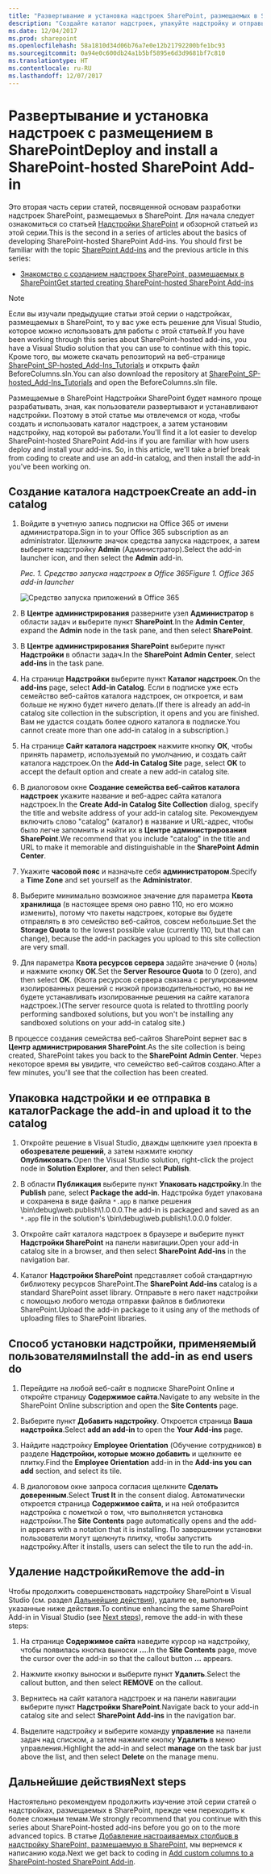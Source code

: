 ```yaml
---
title: "Развертывание и установка надстроек SharePoint, размещаемых в SharePoint"
description: "Создайте каталог надстроек, упакуйте надстройку и отправьте ее в каталог, установите и удалите надстройку."
ms.date: 12/04/2017
ms.prod: sharepoint
ms.openlocfilehash: 58a1810d34d06b76a7e0e12b21792200bfe1bc93
ms.sourcegitcommit: 0a94e0c600db24a1b5bf5895e6d3d9681bf7c810
ms.translationtype: HT
ms.contentlocale: ru-RU
ms.lasthandoff: 12/07/2017
---
```

# <a name="deploy-and-install-a-sharepoint-hosted-sharepoint-add-in"></a><span data-ttu-id="8c03d-103">Развертывание и установка надстроек с размещением в SharePoint</span><span class="sxs-lookup"><span data-stu-id="8c03d-103">Deploy and install a SharePoint-hosted SharePoint Add-in</span></span>

<span data-ttu-id="8c03d-104">Это вторая часть серии статей, посвященной основам разработки надстроек SharePoint, размещаемых в SharePoint. Для начала следует ознакомиться со статьей [Надстройки SharePoint](sharepoint-add-ins.md) и обзорной статьей из этой серии.</span><span class="sxs-lookup"><span data-stu-id="8c03d-104">This is the second in a series of articles about the basics of developing SharePoint-hosted SharePoint Add-ins. You should first be familiar with the topic [SharePoint Add-ins](sharepoint-add-ins.md) and the previous article in this series:</span></span>

-  [<span data-ttu-id="8c03d-105">Знакомство с созданием надстроек SharePoint, размещаемых в SharePoint</span><span class="sxs-lookup"><span data-stu-id="8c03d-105">Get started creating SharePoint-hosted SharePoint Add-ins</span></span>](get-started-creating-sharepoint-hosted-sharepoint-add-ins.md)
    
> [!NOTE]
> <span data-ttu-id="8c03d-106">Если вы изучали предыдущие статьи этой серии о надстройках, размещаемых в SharePoint, то у вас уже есть решение для Visual Studio, которое можно использовать для работы с этой статьей.</span><span class="sxs-lookup"><span data-stu-id="8c03d-106">If you have been working through this series about SharePoint-hosted add-ins, you have a Visual Studio solution that you can use to continue with this topic.</span></span> <span data-ttu-id="8c03d-107">Кроме того, вы можете скачать репозиторий на веб-странице [SharePoint_SP-hosted_Add-Ins_Tutorials](https://github.com/OfficeDev/SharePoint_SP-hosted_Add-Ins_Tutorials) и открыть файл BeforeColumns.sln.</span><span class="sxs-lookup"><span data-stu-id="8c03d-107">You can also download the repository at [SharePoint_SP-hosted_Add-Ins_Tutorials](https://github.com/OfficeDev/SharePoint_SP-hosted_Add-Ins_Tutorials) and open the BeforeColumns.sln file.</span></span>

<span data-ttu-id="8c03d-108">Размещаемые в SharePoint Надстройки SharePoint будет намного проще разрабатывать, зная, как пользователи развертывают и устанавливают надстройки. Поэтому в этой статье мы отвлечемся от кода, чтобы создать и использовать каталог надстроек, а затем установим надстройку, над которой вы работали.</span><span class="sxs-lookup"><span data-stu-id="8c03d-108">You'll find it a lot easier to develop SharePoint-hosted SharePoint Add-ins if you are familiar with how users deploy and install your add-ins. So, in this article, we'll take a brief break from coding to create and use an add-in catalog, and then install the add-in you've been working on.</span></span>

## <a name="create-an-add-in-catalog"></a><span data-ttu-id="8c03d-109">Создание каталога надстроек</span><span class="sxs-lookup"><span data-stu-id="8c03d-109">Create an add-in catalog</span></span>

1. <span data-ttu-id="8c03d-110">Войдите в учетную запись подписки на Office 365 от имени администратора.</span><span class="sxs-lookup"><span data-stu-id="8c03d-110">Sign in to your Office 365 subscription as an administrator.</span></span> <span data-ttu-id="8c03d-111">Щелкните значок средства запуска надстроек, а затем выберите надстройку **Admin** (Администратор).</span><span class="sxs-lookup"><span data-stu-id="8c03d-111">Select the add-in launcher icon, and then select the **Admin** add-in.</span></span>
    
   <span data-ttu-id="8c03d-112">*Рис. 1. Средство запуска надстроек в Office 365*</span><span class="sxs-lookup"><span data-stu-id="8c03d-112">*Figure 1. Office 365 add-in launcher*</span></span>

   ![Средство запуска приложений в Office 365](../images/ec60797c-d329-4922-a811-70c64598f4d5.PNG)
 
2. <span data-ttu-id="8c03d-114">В **Центре администрирования** разверните узел **Администратор** в области задач и выберите пункт **SharePoint**.</span><span class="sxs-lookup"><span data-stu-id="8c03d-114">In the **Admin Center**, expand the **Admin** node in the task pane, and then select **SharePoint**.</span></span>
     
3. <span data-ttu-id="8c03d-115">В **Центре администрирования SharePoint** выберите пункт **Надстройки** в области задач.</span><span class="sxs-lookup"><span data-stu-id="8c03d-115">In the **SharePoint Admin Center**, select **add-ins** in the task pane.</span></span>
     
4. <span data-ttu-id="8c03d-116">На странице **Надстройки** выберите пункт **Каталог надстроек**.</span><span class="sxs-lookup"><span data-stu-id="8c03d-116">On the **add-ins** page, select **Add-in Catalog**.</span></span> <span data-ttu-id="8c03d-117">Если в подписке уже есть семейство веб-сайтов каталога надстроек, он откроется, и вам больше не нужно будет ничего делать.</span><span class="sxs-lookup"><span data-stu-id="8c03d-117">(If there is already an add-in catalog site collection in the subscription, it opens and you are finished.</span></span> <span data-ttu-id="8c03d-118">Вам не удастся создать более одного каталога в подписке.</span><span class="sxs-lookup"><span data-stu-id="8c03d-118">You cannot create more than one add-in catalog in a subscription.)</span></span>    
 
5. <span data-ttu-id="8c03d-119">На странице **Сайт каталога надстроек** нажмите кнопку **ОК**, чтобы принять параметр, используемый по умолчанию, и создать сайт каталога надстроек.</span><span class="sxs-lookup"><span data-stu-id="8c03d-119">On the **Add-in Catalog Site** page, select **OK** to accept the default option and create a new add-in catalog site.</span></span>    
 
6. <span data-ttu-id="8c03d-120">В диалоговом окне **Создание семейства веб-сайтов каталога надстроек** укажите название и веб-адрес сайта каталога надстроек.</span><span class="sxs-lookup"><span data-stu-id="8c03d-120">In the **Create Add-in Catalog Site Collection** dialog, specify the title and website address of your add-in catalog site.</span></span> <span data-ttu-id="8c03d-121">Рекомендуем включить слово "catalog" (каталог) в название и URL-адрес, чтобы было легче запомнить и найти их в **Центре администрирования SharePoint**.</span><span class="sxs-lookup"><span data-stu-id="8c03d-121">We recommend that you include "catalog" in the title and URL to make it memorable and distinguishable in the **SharePoint Admin Center**.</span></span>   
 
7. <span data-ttu-id="8c03d-122">Укажите **часовой пояс** и назначьте себя **администратором**.</span><span class="sxs-lookup"><span data-stu-id="8c03d-122">Specify a **Time Zone** and set yourself as the **Administrator**.</span></span>
    
8. <span data-ttu-id="8c03d-123">Выберите минимально возможное значение для параметра **Квота хранилища** (в настоящее время оно равно 110, но его можно изменить), потому что пакеты надстроек, которые вы будете отправлять в это семейство веб-сайтов, совсем небольшие.</span><span class="sxs-lookup"><span data-stu-id="8c03d-123">Set the **Storage Quota** to the lowest possible value (currently 110, but that can change), because the add-in packages you upload to this site collection are very small.</span></span>
    
9. <span data-ttu-id="8c03d-124">Для параметра **Квота ресурсов сервера** задайте значение 0 (ноль) и нажмите кнопку **ОК**.</span><span class="sxs-lookup"><span data-stu-id="8c03d-124">Set the **Server Resource Quota** to 0 (zero), and then select **OK**.</span></span> <span data-ttu-id="8c03d-125">(Квота ресурсов сервера связана с регулированием изолированных решений с низкой производительностью, но вы не будете устанавливать изолированные решения на сайте каталога надстроек.)</span><span class="sxs-lookup"><span data-stu-id="8c03d-125">(The server resource quota is related to throttling poorly performing sandboxed solutions, but you won't be installing any sandboxed solutions on your add-in catalog site.)</span></span> 
 
<span data-ttu-id="8c03d-126">В процессе создания семейства веб-сайтов SharePoint вернет вас в **Центр администрирования SharePoint**.</span><span class="sxs-lookup"><span data-stu-id="8c03d-126">As the site collection is being created, SharePoint takes you back to the **SharePoint Admin Center**.</span></span> <span data-ttu-id="8c03d-127">Через некоторое время вы увидите, что семейство веб-сайтов создано.</span><span class="sxs-lookup"><span data-stu-id="8c03d-127">After a few minutes, you'll see that the collection has been created.</span></span>

## <a name="package-the-add-in-and-upload-it-to-the-catalog"></a><span data-ttu-id="8c03d-128">Упаковка надстройки и ее отправка в каталог</span><span class="sxs-lookup"><span data-stu-id="8c03d-128">Package the add-in and upload it to the catalog</span></span>

1. <span data-ttu-id="8c03d-129">Откройте решение в Visual Studio, дважды щелкните узел проекта в **обозревателе решений**, а затем нажмите кнопку **Опубликовать**.</span><span class="sxs-lookup"><span data-stu-id="8c03d-129">Open the Visual Studio solution, right-click the project node in **Solution Explorer**, and then select **Publish**.</span></span>
     
2. <span data-ttu-id="8c03d-130">В области **Публикация** выберите пункт **Упаковать надстройку**.</span><span class="sxs-lookup"><span data-stu-id="8c03d-130">In the **Publish** pane, select **Package the add-in**.</span></span> <span data-ttu-id="8c03d-131">Надстройка будет упакована и сохранена в виде файла `*.app` в папке решения \bin\debug\web.publish\1.0.0.0.</span><span class="sxs-lookup"><span data-stu-id="8c03d-131">The add-in is packaged and saved as an `*.app` file in the solution's \bin\debug\web.publish\1.0.0.0 folder.</span></span>  
 
3. <span data-ttu-id="8c03d-132">Откройте сайт каталога надстроек в браузере и выберите пункт **Надстройки SharePoint** на панели навигации.</span><span class="sxs-lookup"><span data-stu-id="8c03d-132">Open your add-in catalog site in a browser, and then select **SharePoint Add-ins** in the navigation bar.</span></span>

4. <span data-ttu-id="8c03d-133">Каталог **Надстройки SharePoint** представляет собой стандартную библиотеку ресурсов SharePoint.</span><span class="sxs-lookup"><span data-stu-id="8c03d-133">The **SharePoint Add-ins** catalog is a standard SharePoint asset library.</span></span> <span data-ttu-id="8c03d-134">Отправьте в него пакет надстройки с помощью любого метода отправки файлов в библиотеки SharePoint.</span><span class="sxs-lookup"><span data-stu-id="8c03d-134">Upload the add-in package to it using any of the methods of uploading files to SharePoint libraries.</span></span>

## <a name="install-the-add-in-as-end-users-do"></a><span data-ttu-id="8c03d-135">Способ установки надстройки, применяемый пользователями</span><span class="sxs-lookup"><span data-stu-id="8c03d-135">Install the add-in as end users do</span></span>

1. <span data-ttu-id="8c03d-136">Перейдите на любой веб-сайт в подписке SharePoint Online и откройте страницу **Содержимое сайта**.</span><span class="sxs-lookup"><span data-stu-id="8c03d-136">Navigate to any website in the SharePoint Online subscription and open the **Site Contents** page.</span></span>

2. <span data-ttu-id="8c03d-137">Выберите пункт **Добавить надстройку**. Откроется страница **Ваша надстройка**.</span><span class="sxs-lookup"><span data-stu-id="8c03d-137">Select **add an add-in** to open the **Your Add-ins** page.</span></span>

3. <span data-ttu-id="8c03d-138">Найдите надстройку **Employee Orientation** (Обучение сотрудников) в разделе **Надстройки, которые можно добавить** и щелкните ее плитку.</span><span class="sxs-lookup"><span data-stu-id="8c03d-138">Find the **Employee Orientation** add-in in the **Add-ins you can add** section, and select its tile.</span></span>

4. <span data-ttu-id="8c03d-139">В диалоговом окне запроса согласия щелкните **Сделать доверенным**.</span><span class="sxs-lookup"><span data-stu-id="8c03d-139">Select **Trust It** in the consent dialog.</span></span> <span data-ttu-id="8c03d-140">Автоматически откроется страница **Содержимое сайта**, и на ней отобразится надстройка с пометкой о том, что выполняется установка надстройки.</span><span class="sxs-lookup"><span data-stu-id="8c03d-140">The **Site Contents** page automatically opens and the add-in appears with a notation that it is installing.</span></span> <span data-ttu-id="8c03d-141">По завершении установки пользователи могут щелкнуть плитку, чтобы запустить надстройку.</span><span class="sxs-lookup"><span data-stu-id="8c03d-141">After it installs, users can select the tile to run the add-in.</span></span>

## <a name="remove-the-add-in"></a><span data-ttu-id="8c03d-142">Удаление надстройки</span><span class="sxs-lookup"><span data-stu-id="8c03d-142">Remove the add-in</span></span>

<span data-ttu-id="8c03d-143">Чтобы продолжить совершенствовать надстройку SharePoint в Visual Studio (см. раздел [Дальнейшие действия](#Nextsteps)), удалите ее, выполнив указанные ниже действия.</span><span class="sxs-lookup"><span data-stu-id="8c03d-143">To continue enhancing the same SharePoint Add-in in Visual Studio (see [Next steps](#Nextsteps)), remove the add-in with these steps:</span></span>

1. <span data-ttu-id="8c03d-144">На странице **Содержимое сайта** наведите курсор на надстройку, чтобы появилась кнопка выноски **…**.</span><span class="sxs-lookup"><span data-stu-id="8c03d-144">In the **Site Contents** page, move the cursor over the add-in so that the callout button **...** appears.</span></span>

2. <span data-ttu-id="8c03d-145">Нажмите кнопку выноски и выберите пункт **Удалить**.</span><span class="sxs-lookup"><span data-stu-id="8c03d-145">Select the callout button, and then select **REMOVE** on the callout.</span></span>

3. <span data-ttu-id="8c03d-146">Вернитесь на сайт каталога надстроек и на панели навигации выберите пункт **Надстройки SharePoint**.</span><span class="sxs-lookup"><span data-stu-id="8c03d-146">Navigate back to your add-in catalog site and select **SharePoint Add-ins** in the navigation bar.</span></span>

4. <span data-ttu-id="8c03d-147">Выделите надстройку и выберите команду **управление** на панели задач над списком, а затем нажмите кнопку **Удалить** в меню управления.</span><span class="sxs-lookup"><span data-stu-id="8c03d-147">Highlight the add-in and select **manage** on the task bar just above the list, and then select **Delete** on the manage menu.</span></span>

## <a name="next-steps"></a><span data-ttu-id="8c03d-148">Дальнейшие действия</span><span class="sxs-lookup"><span data-stu-id="8c03d-148">Next steps</span></span>
<a name="Nextsteps"></a>

<span data-ttu-id="8c03d-149">Настоятельно рекомендуем продолжить изучение этой серии статей о надстройках, размещаемых в SharePoint, прежде чем переходить к более сложным темам.</span><span class="sxs-lookup"><span data-stu-id="8c03d-149">We strongly recommend that you continue with this series about SharePoint-hosted add-ins before you go on to the more advanced topics.</span></span> <span data-ttu-id="8c03d-150">В статье [Добавление настраиваемых столбцов в надстройку SharePoint, размещаемую в SharePoint,](add-custom-columns-to-a-sharepoint-hosted-sharepoint-add-in.md) мы вернемся к написанию кода.</span><span class="sxs-lookup"><span data-stu-id="8c03d-150">Next we get back to coding in [Add custom columns to a SharePoint-hosted SharePoint Add-in](add-custom-columns-to-a-sharepoint-hosted-sharepoint-add-in.md).</span></span>
 

 

